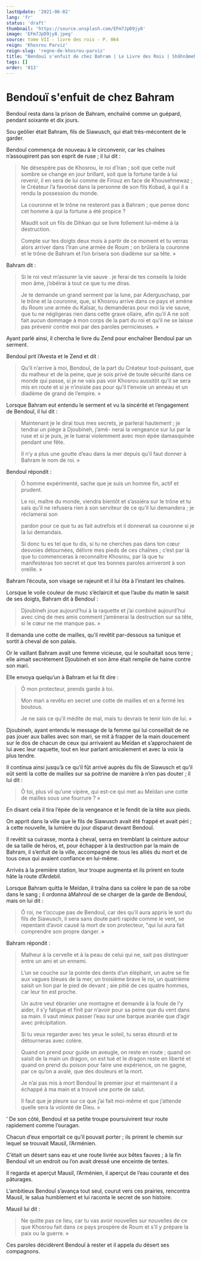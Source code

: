 ```yaml
---
lastUpdate: '2021-06-02'
lang: 'fr'
status: 'draft'
thumbnail: 'https://source.unsplash.com/EFm7JpD9jy8'
image: 'EFm7JpD9jy8.jpeg'
source: tome VII - livre des rois - P. 064
reign: 'Khosrou Parviz'
reign-slug: 'regne-de-khosrou-parviz'
title: "Bendouï s'enfuit de chez Bahram | Le Livre des Rois | Shâhnâmeh"
tags: []
order: '013'
---
```


<!-- LTeX: language=fr -->

# Bendouï s'enfuit de chez Bahram

Bendouî resta dans la prison de Bahram, enchaîné comme un guépard, pendant soixante et dix jours.

Sou geôlier était Bahram, fils de Siawusch, qui était très-mécontent de le garder.

Bendouî commença de nouveau à le circonvenir, car les chaînes n’assoupirent pas son esprit de ruse ; il lui dit :

> Ne désespère pas de Khosrou, le roi d’Iran ; soit que cette nuit sombre se change en jour brillant, soit que la fortune tarde à lui revenir, il en sera de lui comme de Firouz en face de Khousehnewaz ; le Créateur l’a favorisé dans la personne de son fils Kobad, à qui il a rendu la possession du monde.
>
> La couronne et le trône ne resteront pas à Bahram ; que pense donc cet homme à qui la fortune a été propice ?
>
> Maudit soit un fils de Dihkan qui se livre follement lui-même à la destruction.
>
> Compte sur tes doigts deux mois à partir de ce moment et tu verras alors arriver dans l’Iran une armée de Roum ; on brûlera la couronne et le trône de Bahram et l’on brisera son diadème sur sa tête. »

Bahram dit :

> Si le roi veut m’assurer la vie sauve . je ferai de tes conseils la loide mon âme, j’obéirai à tout ce que tu me diras.
>
> Je te demande un grand serment par la lune, par Aderguschasp, par le trône et la couronne, que, si Khosrou arrive dans ce pays et amène du Roum une armée du Kaîsar, tu demanderas pour moi la vie sauve, que tu ne négligeras rien dans cette grave ollaire, afin qu’il A ne soit fait aucun dommage à mon corps de la part du roi et qu’il ne se laisse pas prévenir contre moi par des paroles pernicieuses. »

Ayant parlé ainsi, il chercha le livre du Zend pour enchaîner Bendouî
par un serment.

Bendouî prit l’Avesta et le Zend et dit :

> Qu’il n’arrive à moi, Bendouî, de la part du Créateur tout-puissant, que du malheur et de la peine, que je sois privé de toute sécurité dans ce monde qui passe, si je ne vais pas voir Khosrou aussitôt qu’il se sera mis en route et si je n’insiste pas pour qu’il t’envoie un anneau et un diadème de grand de l’empire. »

Lorsque Bahram eut entendu le serment et vu la sincérité et l’engagement de Bendouî, il lui dit :

> Maintenant je le dirai tous mes secrets, je parlerai hautement ; je tendrai un piège à Djoubineh, j’amè-
nerai la vengeance sur lui par la ruse et si je puis, je le tuerai violemment avec mon épée damasquinée pendant une fête.
>
> Il n’y a plus une goutte d’eau dans la mer depuis qu’il faut donner à Bahram le nom de roi. »

Bendouî répondit :

> Ô homme expérimenté, sache que je suis un homme fin, actif et prudent.
>
> Le roi, maître du monde, viendra bientôt et s’assiéra sur le trône et tu sais qu’il ne refusera rien à son serviteur de ce qu’il lui demandera ; je réclamerai son
>
> pardon pour ce que tu as fait autrefois et il donnerait sa couronne si je la lui demandais.
>
> Si donc tu es tel que tu dis, si tu ne cherches pas dans ton cœur desvoies détournées, délivre mes pieds de ces chaînes ; c’est par là que tu commenceras à reconnaître Khosrou, par là que tu manifesteras ton secret et que tes bonnes paroles arriveront à son oreille. »

Bahram l’écouta, son visage se rajeunit et il lui ôta à l’instant les chaînes.

Lorsque le voile couleur de musc s’éclaircit et que l’aube du matin le saisit de ses doigts, Bahram dit à Bendouî :

> Djoubineh joue aujourd’hui à la raquette et j’ai combiné aujourd’hui avec cinq de mes amis comment j’amènerai la destruction sur sa tête, si le cœur ne me manque pas. »

Il demanda une cotte de mailles, qu’il revêtit par-dessous sa tunique et sortit à cheval de son palais.

Or le vaillant Bahram avait une femme vicieuse, qui le souhaitait sous terre ; elle aimait secrètement Djoubineh et son âme était remplie de haine contre son mari.

Elle envoya quelqu’un à Bahram et lui fit dire :

> Ô mon protecteur, prends garde à toi.
>
> Mon mari a revêtu en secret une cotte de mailles et en a fermé les boutous.
>
> Je ne sais ce qu’il médite de mal, mais tu devrais te tenir loin de lui. »

Djoubineh, ayant entendu le message de la femme qui lui conseillait de ne pas jouer aux balles avec son mari, se mit à frapper de la main doucement sur le dos de chacun de ceux qui arrivaient au Meïdan et s’approchaient de lui avec leur raquette, tout en leur parlant amicalement et avec la voix la plus tendre.

Il continua ainsi jusqu’à ce qu’il fût arrivé auprès du fils de Siawusch et qu’il eût senti la cotte de mailles sur sa poitrine de manière à n’en pas douter ; il lui dit :

> Ô toi, plus vil qu’une vipère, qui est-ce qui met au Meïdan une cotte de mailles sous une fourrure ? »

En disant cela il tira l’épée de la vengeance et le fendit de la tête aux pieds.

On apprit dans la ville que le fils de Siawusch avait été frappé et avait péri ; à cette nouvelle, la lumière du jour disparut devant Bendouî.

Il revêtit sa cuirasse, monta à cheval, serra en tremblant la ceinture autour de sa taille de héros, et, pour échapper à la destruction par la main de Bahram, il s’enfuit de la ville, accompagné de tous les alliés du mort et de tous ceux qui avaient confiance en lui-même.

Arrivés à la première station, leur troupe augmenta et ils prirent en toute hâte la route d’Ardebil.

Lorsque Bahram quitta le Meïdan, il traîna dans sa colère le pan de sa robe dans le sang ; il ordonna àMahrouî de se charger de la garde de Bendouî, mais on lui dit :

> Ô roi, ne t’occupe pas de Bendouî, car des qu’il aura appris le sort du fils de Siawusch, il sera sans doute parti rapide comme le vent, se repentant d’avoir causé la mort de son protecteur,
"qui lui aura fait comprendre son propre danger. »

Bahram répondit :

> Malheur à la cervelle et à la peau de celui qui ne, sait pas distinguer entre un ami et un ennemi.
>
> L’un se couche sur la pointe des dents d’un éléphant, un autre se fie aux vagues bleues de la mer, un troisième brave le roi, un quatrième saisit un lion par le pied de devant ; aie pitié de ces quatre hommes, car leur tin est proche.
>
> Un autre veut ébranler une montagne et demande à la foule de l’y aider, il s’y fatigue et finit par n’avoir pour sa peine que du vent dans sa main. il vaut mieux passer l’eau sur une barque avariée que d’agir avec précipitation.
>
> Si tu veux regarder avec tes yeux le soleil, tu seras étourdi et te détourneras avec colère.
>
> Quand on prend pour guide un aveugle, on reste en route ; quand on saisit de la main un dragon, on est tué et le dragon reste en liberté et quand on prend du poison pour faire une expérience, on ne gagne, par ce qu’on a avalé, que des douleurs et la mort.
>
> Je n’ai pas mis à mort Bendouî le premier jour et maintenant il a échappé à ma main et a trouvé une porte de salut.
>
> Il faut que je pleure sur ce que j’ai fait moi-même et que j’attende quelle sera la volonté de Dieu. »

’
De son côté, Bendouî et sa petite troupe poursuivirent teur route rapidement comme l’ouragan.

Chacun d’eux emportait ce qu’il pouvait porter ; ils prirent le chemin sur lequel se trouvait Mausil, l’Arménien.

C’était un désert sans eau et une route livrée aux bêtes fauves ; à la fin Bendouî vit un endroit ou l’on avait dressé une enceinte de tentes.

Il regarda et aperçut Mausil, l’Arménien, il aperçut de l’eau courante et des pâturages.

L’ambitieux Bendouî
s’avança tout seul, courut vers ces prairies, rencontra Mausil, le salua humblement et lui raconta le secret de son histoire.

Mausil lui dit :

> Ne quitte pas ce lieu, car tu vas avoir nouvelles sur nouvelles de ce que Khosrou fait dans ce pays prospère de Roum et s’il y prépare la paix ou la guerre. »

Ces paroles décidèrent Bendouî à rester et il appela du désert ses compagnons.
